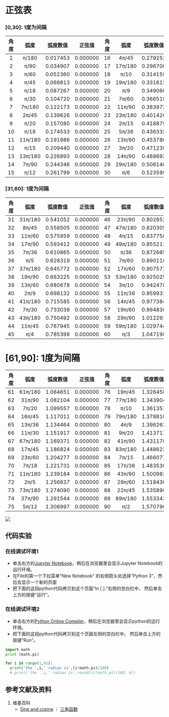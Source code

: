 # 正弦表

### [0,30]: 1度为间隔

|   角度  |  弧度  |  弧度数值  |  正弦值 |   角度  |  弧度  |  弧度数值 |  正弦值 |
| :----: | :----: | :------: | :----: | :----: | :----: | :------: |:-----: |
|    1   | π/180  | 0.017453 |0.000000|   16   | 4π/45  | 0.279253 |0.000000|
|    2   | π/90   | 0.034907 |0.000000|   17   | 17π/180| 0.296706 |0.000000|
|    3   | π/60   | 0.052360 |0.000000|   18   | π/10   | 0.314159 |0.000000|
|    4   | π/45   | 0.069813 |0.000000|   19   | 19π/180| 0.331613 |0.000000|
|    5   | π/18   | 0.087267 |0.000000|   20   | π/9    | 0.349066 |0.000000|
|    6   | π/30   | 0.104720 |0.000000|   21   | 7π/60  | 0.366519 |0.000000|
|    7   | 7π/180 | 0.122173 |0.000000|   22   | 11π/90 | 0.383972 |0.000000|
|    8   | 2π/45  | 0.139626 |0.000000|   23   | 23π/180| 0.401426 |0.000000|
|    9   | π/20   | 0.157080 |0.000000|   24   | 2π/15  | 0.418879 |0.000000|
|   10   | π/18   | 0.174533 |0.000000|   25   | 5π/36  | 0.436332 |0.000000|
|   11   | 11π/180| 0.191986 |0.000000|   26   | 13π/90 | 0.453786 |0.000000|
|   12   | π/15   | 0.209440 |0.000000|   27   | 3π/20  | 0.471239 |0.000000|
|   13   | 13π/180| 0.226893 |0.000000|   28   | 14π/90 | 0.488692 |0.000000|
|   14   | 7π/90  | 0.244346 |0.000000|   29   | 29π/180| 0.506146 |0.000000|
|   15   | π/12   | 0.261799 |0.000000|   30   | π/6    | 0.523599 |0.000000|

### [31,60]: 1度为间隔

|   角度  |  弧度  |  弧度数值  |  正弦值 |   角度  |  弧度  |  弧度数值 |  正弦值 |
| :----: | :----: | :------: | :----: | :----: | :----: | :------: |:-----: |
|   31   | 31π/180| 0.541052 |0.000000|   46   | 23π/90 | 0.802852 |0.000000|
|   32   | 8π/45  | 0.558505 |0.000000|   47   | 47π/180| 0.820305 |0.000000|
|   33   | 11π/60 | 0.575959 |0.000000|   48   | 4π/15  | 0.837758 |0.000000|
|   34   | 17π/90 | 0.593412 |0.000000|   49   | 49π/180| 0.855211 |0.000000|
|   35   | 7π/36  | 0.610865 |0.000000|   50   | π/36   | 0.872665 |0.000000|
|   36   | π/5    | 0.628319 |0.000000|   51   | 7π/60  | 0.890118 |0.000000|
|   37   | 37π/180| 0.645772 |0.000000|   52   | 17π/60 | 0.907571 |0.000000|
|   38   | 19π/90 | 0.663225 |0.000000|   53   | 53π/180| 0.925025 |0.000000|
|   39   | 13π/60 | 0.680678 |0.000000|   54   | 3π/10  | 0.942478 |0.000000|
|   40   | 2π/9   | 0.698132 |0.000000|   55   | 11π/36 | 0.959931 |0.000000|
|   41   | 41π/180| 0.715585 |0.000000|   56   | 14π/45 | 0.977384 |0.000000|
|   42   | 7π/30  | 0.733038 |0.000000|   57   | 19π/60 | 0.994838 |0.000000|
|   43   | 43π/180| 0.750492 |0.000000|   58   | 29π/90 | 1.012291 |0.000000|
|   44   | 11π/45 | 0.767945 |0.000000|   59   | 59π/180| 1.029744 |0.000000|
|   45   | π/4    | 0.785398 |0.000000|   60   | π/3    | 1.047198 |0.000000|

# [61,90]: 1度为间隔

|   角度  |  弧度  |  弧度数值  |  正弦值 |   角度  |  弧度  |  弧度数值 |  正弦值 |
| :----: | :----: | :------: | :----: | :----: | :----: | :------: |:-----: |
|   61   | 61π/180| 1.064651 |0.000000|   76   | 19π/45 | 1.326450 |0.000000|
|   62   | 31π/90 | 1.082104 |0.000000|   77   | 77π/180| 1.343904 |0.000000|
|   63   | 7π/20  | 1.099557 |0.000000|   78   | π/10   | 1.361357 |0.000000|
|   64   | 16π/45 | 1.117011 |0.000000|   79   | 79π/180| 1.378810 |0.000000|
|   65   | 13π/36 | 1.134464 |0.000000|   80   | 4π/9   | 1.396263 |0.000000|
|   66   | 11π/30 | 1.151917 |0.000000|   81   | 9π/20  | 1.413717 |0.000000|
|   67   | 67π/180| 1.169371 |0.000000|   82   | 41π/90 | 1.431170 |0.000000|
|   68   | 17π/45 | 1.186824 |0.000000|   83   | 83π/180| 1.448623 |0.000000|
|   69   | 23π/60 | 1.204277 |0.000000|   84   | 7π/15  | 1.466077 |0.000000|
|   70   | 7π/18  | 1.221731 |0.000000|   85   | 17π/36 | 1.483530 |0.000000|
|   71   | 11π/180| 1.239184 |0.000000|   86   | 43π/90 | 1.500983 |0.000000|
|   72   | 2π/5   | 1.256637 |0.000000|   87   | 29π/60 | 1.518436 |0.000000|
|   73   | 73π/180| 1.274090 |0.000000|   88   | 22π/45 | 1.535890 |0.000000|
|   74   | 37π/90 | 1.291544 |0.000000|   89   | 89π/180| 1.553343 |0.000000|
|   75   | 5π/12  | 1.308997 |0.000000|   90   | π/2    | 1.570796 |0.000000|

![](/images/欧几里得几何/三角学/正弦表/正弦表/1a1.jpg)

## 代码实验

### 在线调试环境1

- 单击右方的[Jupyter Notebook](https://mybinder.org/v2/gh/ipython/ipython-in-depth/master?filepath=binder/Index.ipynb)，稍后在浏览器里会显示Jupyter Notebook的运行环境。
- 在File的第一个下拉菜单“New Notebook” 的右侧箭头处选择“Python 3”，然后会显示一个新的页面
- 把下面的这段python代码拷贝到这个页面“In [ ]:”右侧的空白栏中， 然后单击上方的按键“运行”。

### 在线调试环境2

- 单击右方的[Python Online Compiler](https://trinket.io/python3/a5bd54189b)，稍后在浏览器里会显示python的运行环境。
- 把下面的这段python代码拷贝到这个页面左侧的空白栏中， 然后单击上方的按键“Run”。

```python
import math
print (math.pi)

for i in range(1,91):
  print('the ',i,' radian is',(i*math.pi)/180)
  # print('the ',i,' radian is',round((i*math.pi)/180, 6))
```

## 参考文献及资料

1. 维基百科
	- [Sine and cosine](https://en.wikipedia.org/wiki/Sine) ｜ [三角函数](https://en.wikipedia.org/wiki/三角函数)




